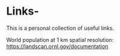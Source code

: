# Links-
This is a personal collection of useful links.

World population at 1 km spatial resolution: https://landscan.ornl.gov/documentation

